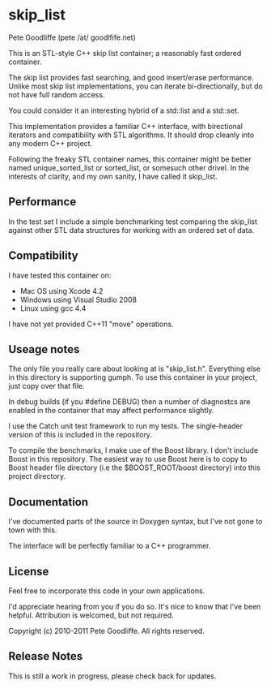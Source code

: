 skip_list
=========

Pete Goodliffe (pete /at/ goodlfife.net)


This is an STL-style C++ skip list container; a reasonably fast ordered container.

The skip list provides fast searching, and good insert/erase performance.
Unlike most skip list implementations, you can iterate bi-directionally, but do
not have full random access.

You could consider it an interesting hybrid of a std::list and a std::set.

This implementation provides a familiar C++ interface, with birectional iterators
and compatibility with  STL algorithms. It should drop cleanly into any modern
C++ project.

Following the freaky STL container names, this container might be better named
unique_sorted_list or sorted_list, or somesuch other drivel. In the interests of
clarity, and my own sanity, I have called it skip_list.


Performance
-----------------

In the test set I include a simple benchmarking test comparing the skip_list against
other STL data structures for working with an ordered set of data.


Compatibility
-----------------

I have tested this container on:
* Mac OS using Xcode 4.2
* Windows using Visual Studio 2008
* Linux using gcc 4.4

I have not yet provided C++11 "move" operations.


Useage notes
-----------------

The only file you really care about looking at is "skip_list.h". Everything else in
this directory is supporting gumph. To use this container in your project, just
copy over that file.

In debug builds (if you #define DEBUG) then a number of diagnostcs are enabled
in the container that may affect performance slightly.

I use the Catch unit test framework to run my tests. The single-header version of
this is included in the repository.

To compile the benchmarks, I make use of the Boost library. I don't include Boost
in this repository. The easiest way to use Boost here is to copy to Boost header
file directory (i.e the $BOOST_ROOT/boost directory) into this project directory.


Documentation
-----------------

I've documented parts of the source in Doxygen syntax, but I've not gone
to town with this.

The interface will be perfectly familiar to a C++ programmer.


License
-------

Feel free to incorporate this code in your own applications.

I'd appreciate hearing from you if you do so. It's nice to know that I've been helpful. Attribution is welcomed, but not required.

Copyright (c) 2010-2011 Pete Goodliffe. All rights reserved.


Release Notes
-------------

This is still a work in progress, please check back for updates.
